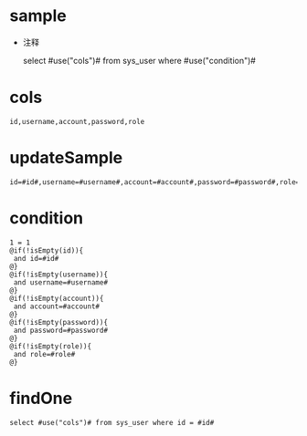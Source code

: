 sample
===
* 注释

	select #use("cols")# from sys_user  where  #use("condition")#

cols
===
	id,username,account,password,role

updateSample
===
	
	id=#id#,username=#username#,account=#account#,password=#password#,role=#role#

condition
===

	1 = 1  
	@if(!isEmpty(id)){
	 and id=#id#
	@}
	@if(!isEmpty(username)){
	 and username=#username#
	@}
	@if(!isEmpty(account)){
	 and account=#account#
	@}
	@if(!isEmpty(password)){
	 and password=#password#
	@}
	@if(!isEmpty(role)){
	 and role=#role#
	@}
findOne
===
    select #use("cols")# from sys_user where id = #id#
	